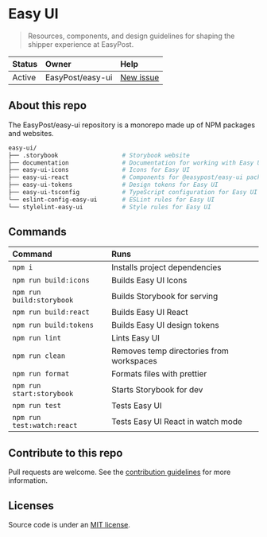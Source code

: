 # Easy UI

> Resources, components, and design guidelines for shaping the shipper experience at EasyPost.

| Status | Owner            | Help                                                        |
| :----- | :--------------- | :---------------------------------------------------------- |
| Active | EasyPost/easy-ui | [New issue](https://github.com/EasyPost/easy-ui/issues/new) |

## About this repo

The EasyPost/easy-ui repository is a monorepo made up of NPM packages and websites.

```sh
easy-ui/
├── .storybook                  # Storybook website
├── documentation               # Documentation for working with Easy UI
├── easy-ui-icons               # Icons for Easy UI
├── easy-ui-react               # Components for @easypost/easy-ui package
├── easy-ui-tokens              # Design tokens for Easy UI
├── easy-ui-tsconfig            # TypeScript configuration for Easy UI
└── eslint-config-easy-ui       # ESLint rules for Easy UI
└── stylelint-easy-ui           # Style rules for Easy UI
```

## Commands

| Command                    | Runs                                     |
| :------------------------- | :--------------------------------------- |
| `npm i`                    | Installs project dependencies            |
| `npm run build:icons`      | Builds Easy UI Icons                     |
| `npm run build:storybook`  | Builds Storybook for serving             |
| `npm run build:react`      | Builds Easy UI React                     |
| `npm run build:tokens`     | Builds Easy UI design tokens             |
| `npm run lint`             | Lints Easy UI                            |
| `npm run clean`            | Removes temp directories from workspaces |
| `npm run format`           | Formats files with prettier              |
| `npm run start:storybook`  | Starts Storybook for dev                 |
| `npm run test`             | Tests Easy UI                            |
| `npm run test:watch:react` | Tests Easy UI React in watch mode        |

## Contribute to this repo

Pull requests are welcome. See the [contribution guidelines](https://github.com/EasyPost/easy-ui/blob/main/.github/CONTRIBUTING.md) for more information.

## Licenses

Source code is under an [MIT license](https://github.com/EasyPost/.github/blob/main/LICENSE).
